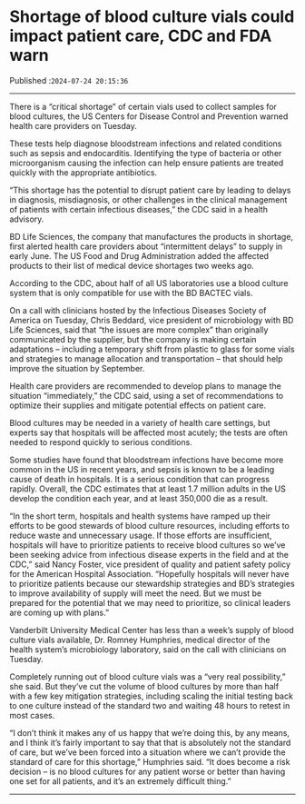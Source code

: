 # Shortage of blood culture vials could impact patient care, CDC and FDA warn

Published :`2024-07-24 20:15:36`

---

There is a “critical shortage” of certain vials used to collect samples for blood cultures, the US Centers for Disease Control and Prevention warned health care providers on Tuesday.

These tests help diagnose bloodstream infections and related conditions such as sepsis and endocarditis. Identifying the type of bacteria or other microorganism causing the infection can help ensure patients are treated quickly with the appropriate antibiotics.

“This shortage has the potential to disrupt patient care by leading to delays in diagnosis, misdiagnosis, or other challenges in the clinical management of patients with certain infectious diseases,” the CDC said in a health advisory.

BD Life Sciences, the company that manufactures the products in shortage, first alerted health care providers about “intermittent delays” to supply in early June. The US Food and Drug Administration added the affected products to their list of medical device shortages two weeks ago.

According to the CDC, about half of all US laboratories use a blood culture system that is only compatible for use with the BD BACTEC vials.

On a call with clinicians hosted by the Infectious Diseases Society of America on Tuesday, Chris Beddard, vice president of microbiology with BD Life Sciences, said that “the issues are more complex” than originally communicated by the supplier, but the company is making certain adaptations – including a temporary shift from plastic to glass for some vials and strategies to manage allocation and transportation – that should help improve the situation by September.

Health care providers are recommended to develop plans to manage the situation “immediately,” the CDC said, using a set of recommendations to optimize their supplies and mitigate potential effects on patient care.

Blood cultures may be needed in a variety of health care settings, but experts say that hospitals will be affected most acutely; the tests are often needed to respond quickly to serious conditions.

Some studies have found that bloodstream infections have become more common in the US in recent years, and sepsis is known to be a leading cause of death in hospitals. It is a serious condition that can progress rapidly. Overall, the CDC estimates that at ​least 1.7 million adults in the US develop the condition each year, and at least 350,000 die as a result.

“In the short term, hospitals and health systems have ramped up their efforts to be good stewards of blood culture resources, including efforts to reduce waste and unnecessary usage. If those efforts are insufficient, hospitals will have to prioritize patients to receive blood cultures so we’ve been seeking advice from infectious disease experts in the field and at the CDC,” said Nancy Foster, vice president of quality and patient safety policy for the American Hospital Association. “Hopefully hospitals will never have to prioritize patients because our stewardship strategies and BD’s strategies to improve availability of supply will meet the need. But we must be prepared for the potential that we may need to prioritize, so clinical leaders are coming up with plans.”

Vanderbilt University Medical Center has less than a week’s supply of blood culture vials available, Dr. Romney Humphries, medical director of the health system’s microbiology laboratory, said on the call with clinicians on Tuesday.

Completely running out of blood culture vials was a “very real possibility,” she said. But they’ve cut the volume of blood cultures by more than half with a few key mitigation strategies, including scaling the initial testing back to one culture instead of the standard two and waiting 48 hours to retest in most cases.

“I don’t think it makes any of us happy that we’re doing this, by any means, and I think it’s fairly important to say that that is absolutely not the standard of care, but we’ve been forced into a situation where we can’t provide the standard of care for this shortage,” Humphries said. “It does become a risk decision – is no blood cultures for any patient worse or better than having one set for all patients, and it’s an extremely difficult thing.”

---

